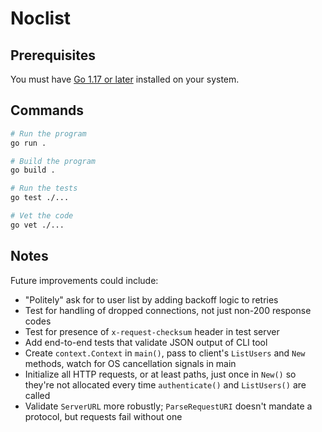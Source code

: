 # Noclist

## Prerequisites

You must have [Go 1.17 or later](https://go.dev/doc/install) installed on your system.

## Commands

```sh
# Run the program
go run .

# Build the program
go build .

# Run the tests
go test ./...

# Vet the code
go vet ./...
```

## Notes

Future improvements could include:

* "Politely" ask for to user list by adding backoff logic to retries
* Test for handling of dropped connections, not just non-200 response codes
* Test for presence of `x-request-checksum` header in test server
* Add end-to-end tests that validate JSON output of CLI tool
* Create `context.Context` in `main()`, pass to client's `ListUsers` and `New` methods, watch for OS cancellation signals in main
* Initialize all HTTP requests, or at least paths, just once in `New()` so they're not allocated every time `authenticate()` and `ListUsers()` are called
* Validate `ServerURL` more robustly; `ParseRequestURI` doesn't mandate a protocol, but requests fail without one
